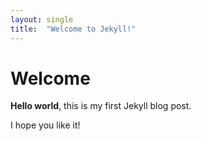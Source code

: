 ```yaml
---
layout: single
title:  "Welcome to Jekyll!"
---
```


# Welcome

**Hello world**, this is my first Jekyll blog post.

I hope you like it!

